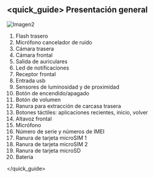 ## <quick_guide> Presentación general

![Imagen2]()

1. Flash trasero
2. Micrófono cancelador de ruido
3. Cámara trasera
4. Cámara frontal
5. Salida de auriculares
6. Led de notificaciones
7. Receptor frontal
8. Entrada usb
9. Sensores de luminosidad y de proximidad
10. Botón de encendido/apagado
11. Botón de volumen
12. Ranura para extracción de carcasa trasera
13. Botones táctiles: aplicaciones recientes, inicio, volver
14. Altavoz frontal
15. Micrófono
16. Número de serie y números de IMEI
17. Ranura de tarjeta microSIM 1
18. Ranura de tarjeta microSIM 2
19. Ranura de tarjeta microSD
20. Batería



</quick_guide>
